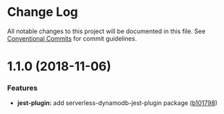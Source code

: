 # Change Log

All notable changes to this project will be documented in this file.
See [Conventional Commits](https://conventionalcommits.org) for commit guidelines.

# 1.1.0 (2018-11-06)


### Features

* **jest-plugin:** add serverless-dynamodb-jest-plugin package ([b101798](https://github.com/gopato/gopato-serverless-utils/commit/b101798))
